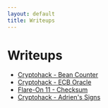 ```yaml
---
layout: default
title: Writeups
---
```

# Writeups
- [Cryptohack - Bean Counter](/blog/bean-counter.md)
- [Cryptohack - ECB Oracle](/blog/ecb-oracle)
- [Flare-On 11 - Checksum](/blog/checksum)
- [Cryptohack - Adrien's Signs](/blog/adrien)

